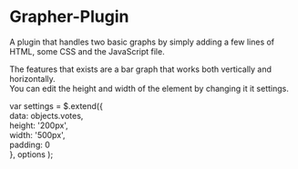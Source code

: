 # Grapher-Plugin

A plugin that handles two basic graphs by simply adding a few lines of HTML, some CSS and the JavaScript file.

The features that exists are a bar graph that works both vertically and horizontally. </br>
You can edit the height and width of the element by changing it it settings.


var settings = $.extend({</br>
    data: objects.votes,</br>
    height: '200px',</br>
    width: '500px',</br>
    padding: 0</br>
  }, options );</br>
  
  
